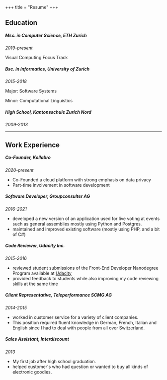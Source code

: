 +++
title = "Resume"
+++

## Education

##### Msc. in Computer Science, ETH Zurich

  *2019-present*

  Visual Computing Focus Track


##### Bsc. in Informatics, University of Zurich

  *2015-2018*

  Major: Software Systems

  Minor: Computational Linguistics


##### High School, Kantonsschule Zurich Nord

  *2009-2013*


<hr>

## Work Experience


##### Co-Founder, Kollabro

  *2020-present*

  * Co-Founded a cloud platform with strong emphasis on data privacy
  * Part-time involvement in software development


##### Software Developer, Groupconsulter AG

  *2016-2021*

  * developed a new version of an application used for live voting at events such
  as general assemblies mostly using Python and Postgres.
  * maintained and improved existing software (mostly using PHP, and a bit of C#)


##### Code Reviewer, Udacity Inc.

  *2015-2016*

  * reviewed student submissions of the Front-End Developer Nanodegree Program available
  at [Udacity](https://udacity.com)
  * provided feedback to students while also improving my code reviewing skills
  at the same time


##### Client Representative, Teleperformance SCMG AG

  *2014-2015*

  * worked in customer service for a variety of client companies.
  * This position required fluent knowledge in German, French, Italian and English
  since I had to deal with people from all over Switzerland.


##### Sales Assistant, Interdiscount

  *2013*

  * My first job after high school graduation.
  * helped customer's who had question or wanted to buy all kinds of electronic
  goodies.

